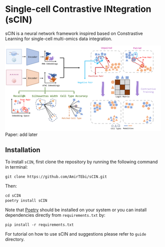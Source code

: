# Single-cell Contrastive INtegration (sCIN)

sCIN is a neural network framework inspired based on Constrastive Learning for single-cell multi-omics data integration.

![sCIN workflow](sCIN_framework.png)
Paper: add later

## Installation

To install `sCIN`, first clone the repository by running the following command in terminal:
```
git clone https://github.com/AmirTEbi/sCIN.git
```
Then:
```
cd sCIN
poetry install sCIN
```
Note that [Poetry](https://python-poetry.org/docs/#installation) should be installed on your system or you can install dependencies directly from `requirements.txt` by:
```
pip install -r requirements.txt
```

For tutorial on how to use sCIN and suggestions please refer to `guide` directory. 